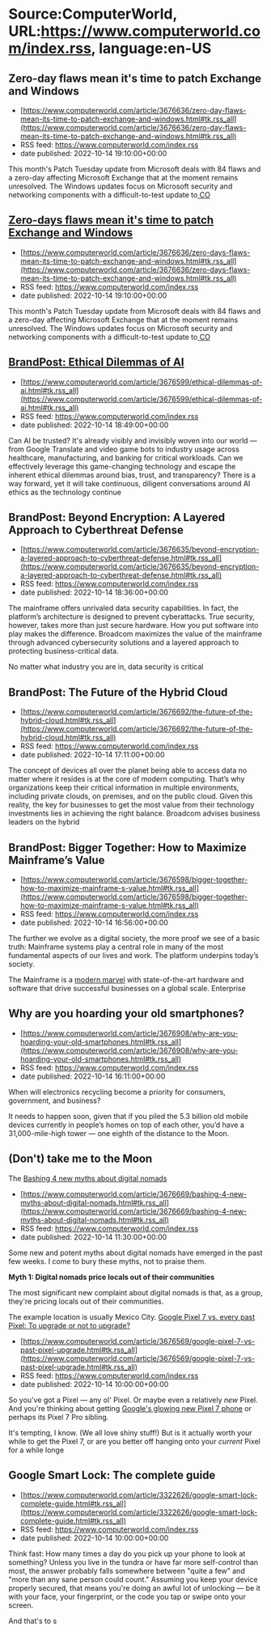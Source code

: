 # Source:ComputerWorld, URL:https://www.computerworld.com/index.rss, language:en-US

## Zero-day flaws mean it's time to patch Exchange and Windows
 - [https://www.computerworld.com/article/3676636/zero-day-flaws-mean-its-time-to-patch-exchange-and-windows.html#tk.rss_all](https://www.computerworld.com/article/3676636/zero-day-flaws-mean-its-time-to-patch-exchange-and-windows.html#tk.rss_all)
 - RSS feed: https://www.computerworld.com/index.rss
 - date published: 2022-10-14 19:10:00+00:00

<article>
	<section class="page">
<p><span style="font-weight: 400;">This month's Patch Tuesday update from Microsoft deals with 84 flaws and a zero-day affecting Microsoft Exchange that at the moment remains unresolved. The Windows updates focus on Microsoft security and networking components with a difficult-to-test update to</span><a href="https://learn.microsoft.com/en-us/windows/win32/com/the-component-object-model" rel="noopener nofollow" target="_blank"> <span style="font-weight: 400;">CO

## Zero-days flaws mean it's time to patch Exchange and Windows
 - [https://www.computerworld.com/article/3676636/zero-days-flaws-mean-its-time-to-patch-exchange-and-windows.html#tk.rss_all](https://www.computerworld.com/article/3676636/zero-days-flaws-mean-its-time-to-patch-exchange-and-windows.html#tk.rss_all)
 - RSS feed: https://www.computerworld.com/index.rss
 - date published: 2022-10-14 19:10:00+00:00

<article>
	<section class="page">
<p><span style="font-weight: 400;">This month's Patch Tuesday update from Microsoft deals with 84 flaws and a zero-day affecting Microsoft Exchange that at the moment remains unresolved. The Windows updates focus on Microsoft security and networking components with a difficult-to-test update to</span><a href="https://learn.microsoft.com/en-us/windows/win32/com/the-component-object-model" rel="noopener nofollow" target="_blank"> <span style="font-weight: 400;">CO

## BrandPost: Ethical Dilemmas of AI
 - [https://www.computerworld.com/article/3676599/ethical-dilemmas-of-ai.html#tk.rss_all](https://www.computerworld.com/article/3676599/ethical-dilemmas-of-ai.html#tk.rss_all)
 - RSS feed: https://www.computerworld.com/index.rss
 - date published: 2022-10-14 18:49:00+00:00

<article>
	<section class="page">
<p>Can AI be trusted? It's already visibly and invisibly woven into our world — from Google Translate and video game bots to industry usage across healthcare, manufacturing, and banking for critical workloads. Can we effectively leverage this game-changing technology and escape the inherent ethical dilemmas around bias, trust, and transparency? There is a way forward, yet it will take continuous, diligent conversations around AI ethics as the technology continue

## BrandPost: Beyond Encryption: A Layered Approach to Cyberthreat Defense
 - [https://www.computerworld.com/article/3676635/beyond-encryption-a-layered-approach-to-cyberthreat-defense.html#tk.rss_all](https://www.computerworld.com/article/3676635/beyond-encryption-a-layered-approach-to-cyberthreat-defense.html#tk.rss_all)
 - RSS feed: https://www.computerworld.com/index.rss
 - date published: 2022-10-14 18:36:00+00:00

<article>
	<section class="page">
<p>The mainframe offers unrivaled data security capabilities. In fact, the platform’s architecture is designed to prevent cyberattacks. True security, however, takes more than just secure hardware. How you put software into play makes the difference. Broadcom maximizes the value of the mainframe through advanced cybersecurity solutions and a layered approach to protecting business-critical data.</p><p>No matter what industry you are in, data security is critical

## BrandPost: The Future of the Hybrid Cloud
 - [https://www.computerworld.com/article/3676692/the-future-of-the-hybrid-cloud.html#tk.rss_all](https://www.computerworld.com/article/3676692/the-future-of-the-hybrid-cloud.html#tk.rss_all)
 - RSS feed: https://www.computerworld.com/index.rss
 - date published: 2022-10-14 17:11:00+00:00

<article>
	<section class="page">
<p>The concept of devices all over the planet being able to access data no matter where it resides is at the core of modern computing. That’s why organizations keep their critical information in multiple environments, including private clouds, on premises, and on the public cloud. Given this reality, the key for businesses to get the most value from their technology investments lies in achieving the right balance. Broadcom advises business leaders on the hybrid 

## BrandPost: Bigger Together: How to Maximize Mainframe’s Value
 - [https://www.computerworld.com/article/3676598/bigger-together-how-to-maximize-mainframe-s-value.html#tk.rss_all](https://www.computerworld.com/article/3676598/bigger-together-how-to-maximize-mainframe-s-value.html#tk.rss_all)
 - RSS feed: https://www.computerworld.com/index.rss
 - date published: 2022-10-14 16:56:00+00:00

<article>
	<section class="page">
<p>The further we evolve as a digital society, the more proof we see of a basic truth: Mainframe systems play a central role in many of the most fundamental aspects of our lives and work. The platform underpins today’s society.</p><p>The Mainframe is a <a href="https://broadcom-mainframe.com/3CN5eJh" rel="noopener nofollow" target="_blank">modern marvel</a> with state-of-the-art hardware and software that drive successful businesses on a global scale. Enterprise

## Why are you hoarding your old smartphones?
 - [https://www.computerworld.com/article/3676908/why-are-you-hoarding-your-old-smartphones.html#tk.rss_all](https://www.computerworld.com/article/3676908/why-are-you-hoarding-your-old-smartphones.html#tk.rss_all)
 - RSS feed: https://www.computerworld.com/index.rss
 - date published: 2022-10-14 16:11:00+00:00

<article>
	<section class="page">
<p>When will electronics recycling become a priority for consumers, government, and business?</p><p>It needs to happen soon, given that if you piled the 5.3 billion old mobile devices currently in people’s homes on top of each other, you’d have a 31,000-mile-high tower — one eighth of the distance to the Moon.</p><h2><strong>(Don't) take me to the Moon</strong></h2>
<p>The <a href="https://weee-forum.org/ws_news/of-16-billion-mobile-phones-possessed-worldwide-5-

## Bashing 4 new myths about digital nomads
 - [https://www.computerworld.com/article/3676669/bashing-4-new-myths-about-digital-nomads.html#tk.rss_all](https://www.computerworld.com/article/3676669/bashing-4-new-myths-about-digital-nomads.html#tk.rss_all)
 - RSS feed: https://www.computerworld.com/index.rss
 - date published: 2022-10-14 11:30:00+00:00

<article>
	<section class="page">
<p>Some new and potent myths about digital nomads have emerged in the past few weeks. I come to bury these myths, not to praise them.</p><p><strong>Myth 1: Digital nomads price locals out of their communities</strong></p><p>The most significant new complaint about digital nomads is that, as a group, they're pricing locals out of their communities.</p><p>The example location is usually Mexico City. <a href="https://travelnoire.com/digital-nomads-see-why-mexicans-

## Google Pixel 7 vs. every past Pixel: To upgrade or not to upgrade?
 - [https://www.computerworld.com/article/3676569/google-pixel-7-vs-past-pixel-upgrade.html#tk.rss_all](https://www.computerworld.com/article/3676569/google-pixel-7-vs-past-pixel-upgrade.html#tk.rss_all)
 - RSS feed: https://www.computerworld.com/index.rss
 - date published: 2022-10-14 10:00:00+00:00

<article>
	<section class="page">
<p>So you've got a Pixel — any ol' Pixel. Or maybe even a relatively <em>new</em> Pixel. And you're thinking about getting <a href="https://www.computerworld.com/article/3675965/google-pixel-7.html">Google's glowing new Pixel 7 phone</a> or perhaps its Pixel 7 Pro sibling.</p><p>It's tempting, I know. (We all love shiny stuff!) But is it actually worth your while to get the Pixel 7, or are you better off hanging onto your <em>current</em> Pixel for a while longe

## Google Smart Lock: The complete guide
 - [https://www.computerworld.com/article/3322626/google-smart-lock-complete-guide.html#tk.rss_all](https://www.computerworld.com/article/3322626/google-smart-lock-complete-guide.html#tk.rss_all)
 - RSS feed: https://www.computerworld.com/index.rss
 - date published: 2022-10-14 10:00:00+00:00

<article>
	<section class="page">
<p>Think fast: How many times a day do you pick up your phone to look at something? Unless you live in the tundra or have far more self-control than most, the answer probably falls somewhere between "quite a few" and "more than any sane person could count." Assuming you keep your device properly secured, that means you're doing an awful lot of unlocking — be it with your face, your fingerprint, or the code you tap or swipe onto your screen.</p><p>And that's to s

